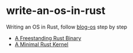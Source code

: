 # write-an-os-in-rust

Writing an OS in Rust, follow [blog-os](https://os.phil-opp.com/) step by step

- [A Freestanding Rust Binary](https://os.phil-opp.com/freestanding-rust-binary/)
- [A Minimal Rust Kernel](https://os.phil-opp.com/minimal-rust-kernel/)